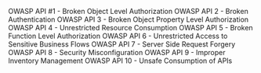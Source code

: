 
OWASP API #1 - Broken Object Level Authorization
OWASP API 2 - Broken Authentication
OWASP API 3 - Broken Object Property Level Authorization
OWASP API 4 - Unrestricted Resource Consumption
OWASP API 5 - Broken Function Level Authorization
OWASP API 6 - Unrestricted Access to Sensitive Business Flows
OWASP API 7 - Server Side Request Forgery
OWASP API 8 - Security Misconfiguration
OWASP API 9 - Improper Inventory Management
OWASP API 10 - Unsafe Consumption of APIs